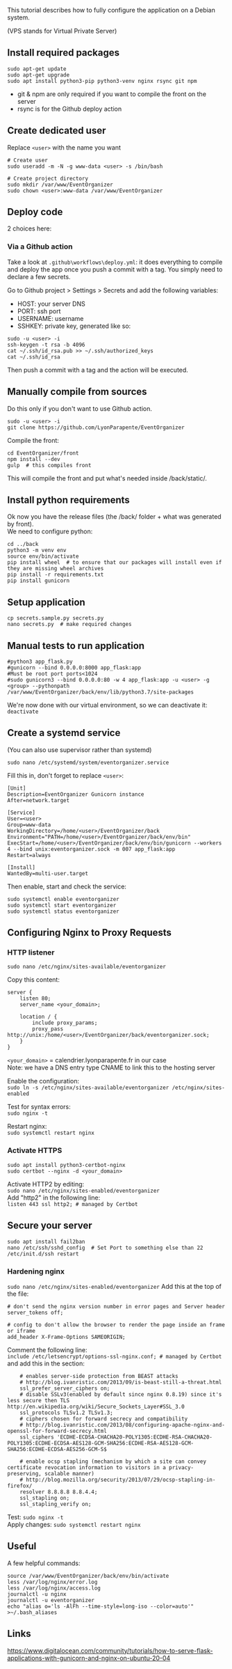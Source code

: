 This tutorial describes how to fully configure the application on a Debian system.

(VPS stands for Virtual Private Server)

## Install required packages
```
sudo apt-get update
sudo apt-get upgrade
sudo apt install python3-pip python3-venv nginx rsync git npm
```
* git & npm are only required if you want to compile the front on the server
* rsync is for the Github deploy action

## Create dedicated user

Replace `<user>` with the name you want

```
# Create user
sudo useradd -m -N -g www-data <user> -s /bin/bash

# Create project directory
sudo mkdir /var/www/EventOrganizer
sudo chown <user>:www-data /var/www/EventOrganizer
```

## Deploy code

2 choices here:

### Via a Github action

Take a look at `.github\workflows\deploy.yml`: it does everything to compile and deploy the app once you push a commit with a tag. You simply need to declare a few secrets.

Go to Github project > Settings > Secrets and add the following variables:
* HOST: your server DNS
* PORT: ssh port
* USERNAME: username
* SSHKEY: private key, generated like so:
```
sudo -u <user> -i
ssh-keygen -t rsa -b 4096
cat ~/.ssh/id_rsa.pub >> ~/.ssh/authorized_keys
cat ~/.ssh/id_rsa
```

Then push a commit with a tag and the action will be executed.

## Manually compile from sources

Do this only if you don't want to use Github action.

```
sudo -u <user> -i
git clone https://github.com/LyonParapente/EventOrganizer
```

Compile the front:
```
cd EventOrganizer/front
npm install --dev
gulp  # this compiles front
```
This will compile the front and put what's needed inside /back/static/.

## Install python requirements
Ok now you have the release files (the /back/ folder + what was generated by front).  
We need to configure python:
```
cd ../back
python3 -m venv env
source env/bin/activate
pip install wheel  # to ensure that our packages will install even if they are missing wheel archives
pip install -r requirements.txt
pip install gunicorn
```

## Setup application
```
cp secrets.sample.py secrets.py
nano secrets.py  # make required changes
```

## Manual tests to run application
```
#python3 app_flask.py
#gunicorn --bind 0.0.0.0:8000 app_flask:app
#Must be root port ports<1024
#sudo gunicorn3 --bind 0.0.0.0:80 -w 4 app_flask:app -u <user> -g <group> --pythonpath /var/www/EventOrganizer/back/env/lib/python3.7/site-packages
```

We're now done with our virtual environment, so we can deactivate it:  
`deactivate`

## Create a systemd service
(You can also use supervisor rather than systemd)

`sudo nano /etc/systemd/system/eventorganizer.service`

Fill this in, don't forget to replace `<user>`:
```
[Unit]
Description=EventOrganizer Gunicorn instance
After=network.target

[Service]
User=<user>
Group=www-data
WorkingDirectory=/home/<user>/EventOrganizer/back
Environment="PATH=/home/<user>/EventOrganizer/back/env/bin"
ExecStart=/home/<user>/EventOrganizer/back/env/bin/gunicorn --workers 4 --bind unix:eventorganizer.sock -m 007 app_flask:app
Restart=always

[Install]
WantedBy=multi-user.target
```
Then enable, start and check the service:
```
sudo systemctl enable eventorganizer
sudo systemctl start eventorganizer
sudo systemctl status eventorganizer
```

## Configuring Nginx to Proxy Requests

### HTTP listener
`sudo nano /etc/nginx/sites-available/eventorganizer`

Copy this content:
```
server {
    listen 80;
    server_name <your_domain>;

    location / {
        include proxy_params;
        proxy_pass http://unix:/home/<user>/EventOrganizer/back/eventorganizer.sock;
    }
}
```
`<your_domain>` = calendrier.lyonparapente.fr in our case  
Note: we have a DNS entry type CNAME to link this to the hosting server  

Enable the configuration:  
`sudo ln -s /etc/nginx/sites-available/eventorganizer /etc/nginx/sites-enabled`

Test for syntax errors:  
`sudo nginx -t`

Restart nginx:  
`sudo systemctl restart nginx`


### Activate HTTPS
```
sudo apt install python3-certbot-nginx
sudo certbot --nginx -d <your_domain>
```

Activate HTTP2 by editing:  
`sudo nano /etc/nginx/sites-enabled/eventorganizer`  
Add "http2" in the following line:  
`listen 443 ssl http2; # managed by Certbot`

## Secure your server
```
sudo apt install fail2ban
nano /etc/ssh/sshd_config  # Set Port to something else than 22
/etc/init.d/ssh restart
```
### Hardening nginx
`sudo nano /etc/nginx/sites-enabled/eventorganizer`
Add this at the top of the file:
```
# don't send the nginx version number in error pages and Server header
server_tokens off;

# config to don't allow the browser to render the page inside an frame or iframe
add_header X-Frame-Options SAMEORIGIN;
```
Comment the following line:  
`include /etc/letsencrypt/options-ssl-nginx.conf; # managed by Certbot`  
and add this in the section:
```
    # enables server-side protection from BEAST attacks
    # http://blog.ivanristic.com/2013/09/is-beast-still-a-threat.html
    ssl_prefer_server_ciphers on;
    # disable SSLv3(enabled by default since nginx 0.8.19) since it's less secure then TLS http://en.wikipedia.org/wiki/Secure_Sockets_Layer#SSL_3.0
    ssl_protocols TLSv1.2 TLSv1.3;
    # ciphers chosen for forward secrecy and compatibility
    # http://blog.ivanristic.com/2013/08/configuring-apache-nginx-and-openssl-for-forward-secrecy.html
    ssl_ciphers 'ECDHE-ECDSA-CHACHA20-POLY1305:ECDHE-RSA-CHACHA20-POLY1305:ECDHE-ECDSA-AES128-GCM-SHA256:ECDHE-RSA-AES128-GCM-SHA256:ECDHE-ECDSA-AES256-GCM-S$

    # enable ocsp stapling (mechanism by which a site can convey certificate revocation information to visitors in a privacy-preserving, scalable manner)
    # http://blog.mozilla.org/security/2013/07/29/ocsp-stapling-in-firefox/
    resolver 8.8.8.8 8.8.4.4;
    ssl_stapling on;
    ssl_stapling_verify on;
```
Test: `sudo nginx -t`  
Apply changes: `sudo systemctl restart nginx`  


## Useful
A few helpful commands:
```
source /var/www/EventOrganizer/back/env/bin/activate
less /var/log/nginx/error.log
less /var/log/nginx/access.log
journalctl -u nginx
journalctl -u eventorganizer
echo "alias o='ls -AlFh --time-style=long-iso --color=auto'" >~/.bash_aliases
```

## Links
https://www.digitalocean.com/community/tutorials/how-to-serve-flask-applications-with-gunicorn-and-nginx-on-ubuntu-20-04
